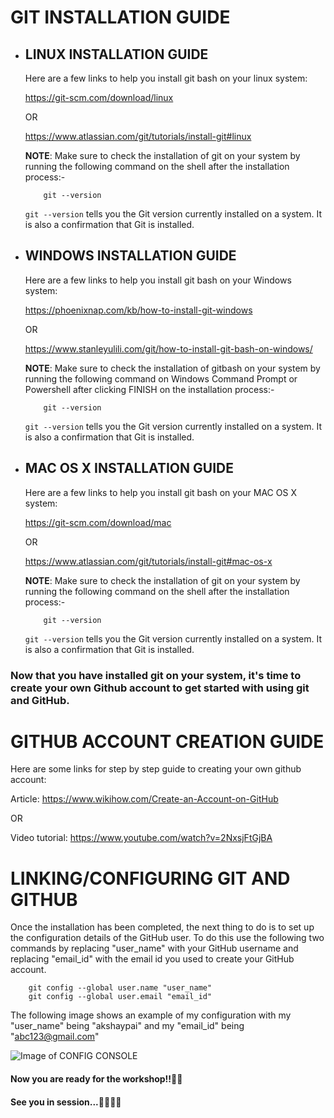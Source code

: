 # GIT INSTALLATION GUIDE

- ## LINUX INSTALLATION GUIDE

  Here are a few links to help you install git bash on your linux system:

  https://git-scm.com/download/linux

  OR

  https://www.atlassian.com/git/tutorials/install-git#linux

  **NOTE**: Make sure to check the installation of git on your system by running the following command on the shell after the installation process:-

          git --version

  `git --version` tells you the Git version currently installed on a system. It is also a confirmation that Git is installed.

- ## WINDOWS INSTALLATION GUIDE

  Here are a few links to help you install git bash on your Windows system:

  https://phoenixnap.com/kb/how-to-install-git-windows

  OR

  https://www.stanleyulili.com/git/how-to-install-git-bash-on-windows/

  **NOTE**: Make sure to check the installation of gitbash on your system by running the following command on Windows Command Prompt or Powershell after clicking FINISH on the installation process:-

          git --version

  `git --version` tells you the Git version currently installed on a system. It is also a confirmation that Git is installed.

- ## MAC OS X INSTALLATION GUIDE

  Here are a few links to help you install git bash on your MAC OS X system:

  https://git-scm.com/download/mac

  OR

  https://www.atlassian.com/git/tutorials/install-git#mac-os-x

  **NOTE**: Make sure to check the installation of git on your system by running the following command on the shell after the installation process:-

          git --version

  `git --version` tells you the Git version currently installed on a system. It is also a confirmation that Git is installed.

### Now that you have installed git on your system, it's time to create your own Github account to get started with using git and GitHub.

# GITHUB ACCOUNT CREATION GUIDE

Here are some links for step by step guide to creating your own github account:

Article: https://www.wikihow.com/Create-an-Account-on-GitHub

OR

Video tutorial: https://www.youtube.com/watch?v=2NxsjFtGjBA

# LINKING/CONFIGURING GIT AND GITHUB

Once the installation has been completed, the next thing to do is to set up the configuration details of the GitHub user. To do this use the following two commands by replacing "user_name" with your GitHub username and replacing "email_id" with the email id you used to create your GitHub account.

        git config --global user.name "user_name"
        git config --global user.email "email_id"

The following image shows an example of my configuration with my "user_name" being "akshaypai" and my "email_id" being "abc123@gmail.com"

![Image of CONFIG CONSOLE](https://www.howtoforge.com/images/ubuntu_github_getting_started/config.png?ezimgfmt=rs:550x104/rscb1/ng:webp/ngcb1)

#### Now you are ready for the workshop!!🚀🚀

#### See you in session...👩‍💻👨‍💻
